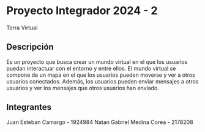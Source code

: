 # Proyecto Integrador 2024 - 2

Terra Virtual

## Descripción

Es un proyecto que busca crear un mundo virtual en el que los usuarios puedan interactuar con el entorno y entre ellos. El mundo virtual se compone de un mapa en el que los usuarios pueden moverse y ver a otros usuarios conectados. Además, los usuarios pueden enviar mensajes a otros usuarios y ver los mensajes que otros usuarios han enviado.

## Integrantes

Juan Esteban Camargo - 1924984
Natan Gabriel Medina Corea - 2178208
